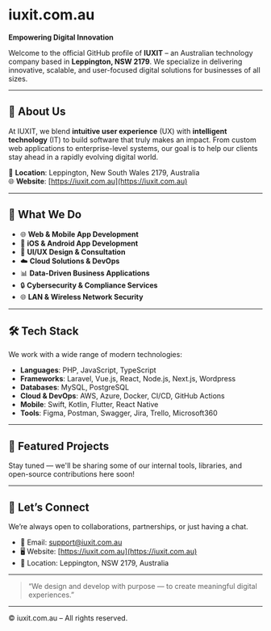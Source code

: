 # iuxit.com.au

**Empowering Digital Innovation**

Welcome to the official GitHub profile of **IUXIT** – an Australian technology company based in **Leppington, NSW 2179**. We specialize in delivering innovative, scalable, and user-focused digital solutions for businesses of all sizes.

---

## 🚀 About Us

At IUXIT, we blend **intuitive user experience** (UX) with **intelligent technology** (IT) to build software that truly makes an impact. From custom web applications to enterprise-level systems, our goal is to help our clients stay ahead in a rapidly evolving digital world.

📍 **Location**: Leppington, New South Wales 2179, Australia  
🌐 **Website**: [https://iuxit.com.au](https://iuxit.com.au)

---

## 💼 What We Do

- 🌐 **Web & Mobile App Development**  
- 📱 **iOS & Android App Development**  
- 🧠 **UI/UX Design & Consultation**  
- ☁️ **Cloud Solutions & DevOps**  
- 📊 **Data-Driven Business Applications**  
- 🔒 **Cybersecurity & Compliance Services**  
- 🌐 **LAN & Wireless Network Security**

---

## 🛠️ Tech Stack

We work with a wide range of modern technologies:

- **Languages**: PHP, JavaScript, TypeScript 
- **Frameworks**: Laravel, Vue.js, React, Node.js, Next.js, Wordpress
- **Databases**: MySQL, PostgreSQL 
- **Cloud & DevOps**: AWS, Azure, Docker, CI/CD, GitHub Actions  
- **Mobile**: Swift, Kotlin, Flutter, React Native  
- **Tools**: Figma, Postman, Swagger, Jira, Trello, Microsoft360

---

## 📂 Featured Projects

Stay tuned — we'll be sharing some of our internal tools, libraries, and open-source contributions here soon!

---

## 🤝 Let’s Connect

We’re always open to collaborations, partnerships, or just having a chat.

- 💌 Email: support@iuxit.com.au  
- 🖥 Website: [https://iuxit.com.au](https://iuxit.com.au)  
- 📍 Location: Leppington, NSW 2179, Australia

---

> “We design and develop with purpose — to create meaningful digital experiences.”

---

© iuxit.com.au – All rights reserved.
